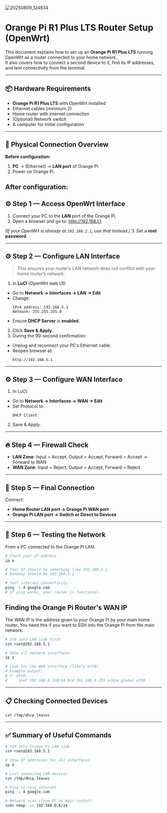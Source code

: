![20250809_124834](https://github.com/user-attachments/assets/74b077e1-6b24-40ff-9dd8-d26f9c95fbab)
# Orange Pi R1 Plus LTS Router Setup (OpenWrt)

This document explains how to set up an **Orange Pi R1 Plus LTS** running OpenWrt as a router connected to your home network.  
It also covers how to connect a second device to it, find its IP addresses, and test connectivity from the terminal.

---

## 📦 Hardware Requirements

- **Orange Pi R1 Plus LTS** with OpenWrt installed
- Ethernet cables (minimum 2)
- Home router with internet connection
- (Optional) Network switch
- A computer for initial configuration

---

## 🔌 Physical Connection Overview

**Before configuration:**
1. **PC** → (Ethernet) → **LAN port** of Orange Pi  
2. Power on Orange Pi.

**After configuration:**
---

## ⚙️ Step 1 — Access OpenWrt Interface

1. Connect your PC to the **LAN** port of the Orange Pi.
2. Open a browser and go to:  http://192.168.1.1

*(If your OpenWrt is already at `192.168.2.1`, use that instead.)*
3. Set a **root password**.

---

## ⚙️ Step 2 — Configure LAN Interface

> This ensures your router’s LAN network does not conflict with your home router’s network.

1. In **LuCI** (OpenWrt web UI):
- Go to **Network → Interfaces → LAN → Edit**
- Change:
  ```
  IPv4 address: 192.168.5.1
  Netmask: 255.255.255.0
  ```
- Ensure **DHCP Server** is **enabled**.
2. Click **Save & Apply**.
3. During the 90-second confirmation:
- Unplug and reconnect your PC’s Ethernet cable.
- Reopen browser at:
  ```
  http://192.168.5.1
  ```

---

## ⚙️ Step 3 — Configure WAN Interface

1. In LuCI:
- Go to **Network → Interfaces → WAN → Edit**
- Set Protocol to:
  ```
  DHCP Client
  ```
2. Save & Apply.

---

## 🔥 Step 4 — Firewall Check

- **LAN Zone**: Input = Accept, Output = Accept, Forward = Accept → Forward to WAN  
- **WAN Zone**: Input = Reject, Output = Accept, Forward = Reject

---

## 🔗 Step 5 — Final Connection

Connect:
- **Home Router LAN port → Orange Pi WAN port**
- **Orange Pi LAN port → Switch or Direct to Devices**



---

## 🧪 Step 6 — Testing the Network

From a PC connected to the Orange Pi LAN:

```bash
# Check your IP address
ip a

# Your IP should be something like 192.168.5.x
# Gateway should be 192.168.5.1

# Test internet connectivity
ping -c 4 google.com
# If ping works, your router is functional.
```
## Finding the Orange Pi Router's WAN IP
The WAN IP is the address given to your Orange Pi by your main home router.
You need this if you want to SSH into the Orange Pi from the main network.

```bash
# SSH into LAN side first
ssh root@192.168.5.1

# Show all network interfaces
ip a

# Look for the WAN interface (likely eth0)
# Example output:
# 3: eth0: ...
#     inet 192.168.0.120/24 brd 192.168.0.255 scope global eth0
```
---
## 📋 Checking Connected Devices
``` bash
cat /tmp/dhcp.leases
```
---
## ✅ Summary of Useful Commands
```bash
# SSH into Orange Pi LAN side
ssh root@192.168.5.1

# Show IP addresses for all interfaces
ip a

# List connected LAN devices
cat /tmp/dhcp.leases

# Ping to test internet
ping -c 4 google.com

# Network scan (from PC on main router)
sudo nmap -sn 192.168.0.0/24
